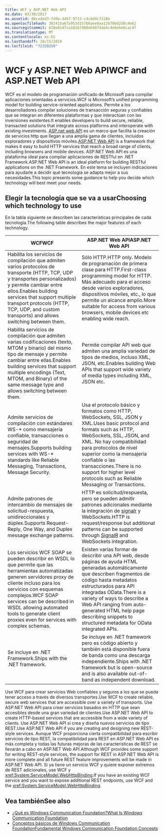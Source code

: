 ```yaml
---
title: WCF y ASP.NET Web API
ms.date: 03/30/2017
ms.assetid: 08ceded3-fd9a-4467-9715-c4cbd9c7228e
ms.openlocfilehash: 302415a67a953d157b0aee8aa126786d2d0c4e62
ms.sourcegitcommit: 628e8147ca10187488e6407dab4c4e6ebe0cac47
ms.translationtype: MT
ms.contentlocale: es-ES
ms.lasthandoff: 10/15/2019
ms.locfileid: "72320250"
---
```

# <a name="wcf-and-aspnet-web-api"></a><span data-ttu-id="82afb-102">WCF y ASP.NET Web API</span><span class="sxs-lookup"><span data-stu-id="82afb-102">WCF and ASP.NET Web API</span></span>
<span data-ttu-id="82afb-103">WCF es el modelo de programación unificado de Microsoft para compilar aplicaciones orientadas a servicios.</span><span class="sxs-lookup"><span data-stu-id="82afb-103">WCF is Microsoft’s unified programming model for building service-oriented applications.</span></span> <span data-ttu-id="82afb-104">Permite a los desarrolladores compilar soluciones de transacción seguras y confiables que se integran en diferentes plataformas y que interactúan con las inversiones existentes.</span><span class="sxs-lookup"><span data-stu-id="82afb-104">It enables developers to build secure, reliable, transacted solutions that integrate across platforms and interoperate with existing investments.</span></span> <span data-ttu-id="82afb-105">[ASP.net web API](https://www.asp.net/web-api) es un marco que facilita la creación de servicios http que llegan a una amplia gama de clientes, incluidos exploradores y dispositivos móviles.</span><span class="sxs-lookup"><span data-stu-id="82afb-105">[ASP.NET Web API](https://www.asp.net/web-api) is a framework that makes it easy to build HTTP services that reach a broad range of clients, including browsers and mobile devices.</span></span> <span data-ttu-id="82afb-106">ASP.NET Web API es una plataforma ideal para compilar aplicaciones de RESTful en .NET Framework.</span><span class="sxs-lookup"><span data-stu-id="82afb-106">ASP.NET Web API is an ideal platform for building RESTful applications on the .NET Framework.</span></span> <span data-ttu-id="82afb-107">En este tema se incluyen indicaciones para ayudarle a decidir qué tecnología se adapta mejor a sus necesidades.</span><span class="sxs-lookup"><span data-stu-id="82afb-107">This topic presents some guidance to help you decide which technology will best meet your needs.</span></span>  
  
## <a name="choosing-which-technology-to-use"></a><span data-ttu-id="82afb-108">Elegir la tecnología que se va a usar</span><span class="sxs-lookup"><span data-stu-id="82afb-108">Choosing which technology to use</span></span>  
 <span data-ttu-id="82afb-109">En la tabla siguiente se describen las características principales de cada tecnología.</span><span class="sxs-lookup"><span data-stu-id="82afb-109">The following table describes the major features of each technology.</span></span>  
  
|<span data-ttu-id="82afb-110">WCF</span><span class="sxs-lookup"><span data-stu-id="82afb-110">WCF</span></span>|<span data-ttu-id="82afb-111">ASP.NET Web API</span><span class="sxs-lookup"><span data-stu-id="82afb-111">ASP.NET Web API</span></span>|  
|---------|---------------------|  
|<span data-ttu-id="82afb-112">Habilita los servicios de compilación que admiten varios protocolos de transporte (HTTP, TCP, UDP y transportes personalizados) y permite cambiar entre ellos.</span><span class="sxs-lookup"><span data-stu-id="82afb-112">Enables building services that support multiple transport protocols (HTTP, TCP, UDP, and custom transports) and allows switching between them.</span></span>|<span data-ttu-id="82afb-113">Sólo HTTP.</span><span class="sxs-lookup"><span data-stu-id="82afb-113">HTTP only.</span></span> <span data-ttu-id="82afb-114">Modelo de programación de primera clase para HTTP.</span><span class="sxs-lookup"><span data-stu-id="82afb-114">First-class programming model for HTTP.</span></span> <span data-ttu-id="82afb-115">Más adecuado para el acceso desde varios exploradores, dispositivos móviles, etc., lo que permite un alcance amplio.</span><span class="sxs-lookup"><span data-stu-id="82afb-115">More suitable for access from various browsers, mobile devices etc enabling wide reach.</span></span>|  
|<span data-ttu-id="82afb-116">Habilita servicios de compilación que admiten varias codificaciones (texto, MTOM y binario) del mismo tipo de mensaje y permite cambiar entre ellas.</span><span class="sxs-lookup"><span data-stu-id="82afb-116">Enables building services that support multiple encodings (Text, MTOM, and Binary) of the same message type and allows switching between them.</span></span>|<span data-ttu-id="82afb-117">Permite compilar API web que admiten una amplia variedad de tipos de medios, incluso XML, JSON, etc.</span><span class="sxs-lookup"><span data-stu-id="82afb-117">Enables building Web APIs that support wide variety of media types including XML, JSON etc.</span></span>|  
|<span data-ttu-id="82afb-118">Admite servicios de compilación con estándares WS-\* como mensajería confiable, transacciones o seguridad de mensajes.</span><span class="sxs-lookup"><span data-stu-id="82afb-118">Supports building services with WS-\* standards like Reliable Messaging, Transactions, Message Security.</span></span>|<span data-ttu-id="82afb-119">Usa el protocolo básico y formatos como HTTP, WebSockets, SSL, JSON y XML.</span><span class="sxs-lookup"><span data-stu-id="82afb-119">Uses basic protocol and formats such as HTTP, WebSockets, SSL, JSON, and XML.</span></span> <span data-ttu-id="82afb-120">No hay compatibilidad para protocolos de nivel superior como la mensajería confiable o las transacciones.</span><span class="sxs-lookup"><span data-stu-id="82afb-120">There is no support for higher level protocols such as Reliable Messaging or Transactions.</span></span>|  
|<span data-ttu-id="82afb-121">Admite patrones de intercambio de mensajes de solicitud-respuesta, unidireccionales y dúplex.</span><span class="sxs-lookup"><span data-stu-id="82afb-121">Supports Request-Reply, One Way, and Duplex message exchange patterns.</span></span>|<span data-ttu-id="82afb-122">HTTP es solicitud/respuesta, pero se pueden admitir patrones adicionales mediante la integración de [signalr](https://github.com/SignalR/SignalR) y WebSockets.</span><span class="sxs-lookup"><span data-stu-id="82afb-122">HTTP is request/response but additional patterns can be supported through [SignalR](https://github.com/SignalR/SignalR) and WebSockets integration.</span></span>|  
|<span data-ttu-id="82afb-123">Los servicios WCF SOAP se pueden describir en WSDL lo que permite que las herramientas automatizadas generen servidores proxy de cliente incluso para los servicios con esquemas complejos.</span><span class="sxs-lookup"><span data-stu-id="82afb-123">WCF SOAP services can be described in WSDL allowing automated tools to generate client proxies even for services with complex schemas.</span></span>|<span data-ttu-id="82afb-124">Existen varias formar de describir una API web, desde páginas de ayuda HTML generadas automáticamente que describen fragmentos de código hasta metadatos estructurados para API integradas OData.</span><span class="sxs-lookup"><span data-stu-id="82afb-124">There is a variety of ways to describe a Web API ranging from auto-generated HTML help page describing snippets to structured metadata for OData integrated APIs.</span></span>|  
|<span data-ttu-id="82afb-125">Se incluye en .NET Framework.</span><span class="sxs-lookup"><span data-stu-id="82afb-125">Ships with the .NET framework.</span></span>|<span data-ttu-id="82afb-126">Se incluye en .NET framework pero es código abierto y también está disponible fuera de banda como una descarga independiente.</span><span class="sxs-lookup"><span data-stu-id="82afb-126">Ships with .NET framework but is open-source and is also available out-of-band as independent download.</span></span>|  
  
 <span data-ttu-id="82afb-127">Use WCF para crear servicios Web confiables y seguros a los que se pueda tener acceso a través de diversos transportes.</span><span class="sxs-lookup"><span data-stu-id="82afb-127">Use WCF to create reliable, secure web services that are accessible over a variety of transports.</span></span> <span data-ttu-id="82afb-128">Use ASP.NET Web API para crear servicios basados en HTTP que sean accesibles desde una gran variedad de clientes.</span><span class="sxs-lookup"><span data-stu-id="82afb-128">Use ASP.NET Web API to create HTTP-based services that are accessible from a wide variety of clients.</span></span> <span data-ttu-id="82afb-129">Use ASP.NET Web API si crea y diseña nuevos servicios de tipo REST.</span><span class="sxs-lookup"><span data-stu-id="82afb-129">Use ASP.NET Web API if you are creating and designing new REST-style services.</span></span> <span data-ttu-id="82afb-130">Aunque WCF proporciona cierta compatibilidad para escribir servicios de tipo REST, la compatibilidad para REST en ASP.NET Web API es más completa y todas las futuras mejoras de las características de REST se llevarán a cabo en ASP.NET Web API.</span><span class="sxs-lookup"><span data-stu-id="82afb-130">Although WCF provides some support for writing REST-style services, the support for REST in ASP.NET Web API is more complete and all future REST feature improvements will be made in ASP.NET Web API.</span></span> <span data-ttu-id="82afb-131">Si ya tiene un servicio WCF y quiere exponer extremos de REST adicionales, use WCF y <xref:System.ServiceModel.WebHttpBinding>.</span><span class="sxs-lookup"><span data-stu-id="82afb-131">If you have an existing WCF service and you want to expose additional REST endpoints, use WCF and the <xref:System.ServiceModel.WebHttpBinding>.</span></span>  
  
## <a name="see-also"></a><span data-ttu-id="82afb-132">Vea también</span><span class="sxs-lookup"><span data-stu-id="82afb-132">See also</span></span>

- [<span data-ttu-id="82afb-133">¿Qué es Windows Communication Foundation?</span><span class="sxs-lookup"><span data-stu-id="82afb-133">What Is Windows Communication Foundation</span></span>](whats-wcf.md)
- [<span data-ttu-id="82afb-134">Conceptos básicos de Windows Communication Foundation</span><span class="sxs-lookup"><span data-stu-id="82afb-134">Fundamental Windows Communication Foundation Concepts</span></span>](fundamental-concepts.md)
